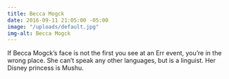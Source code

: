 ```yaml
---
title: Becca Mogck
date: 2016-09-11 21:05:00 -05:00
image: "/uploads/default.jpg"
img-alt: Becca Mogck
---
```


If Becca Mogck’s face is not the first you see at an Err event, you’re in the wrong place. She can’t speak any other languages, but is a linguist. Her Disney princess is Mushu.